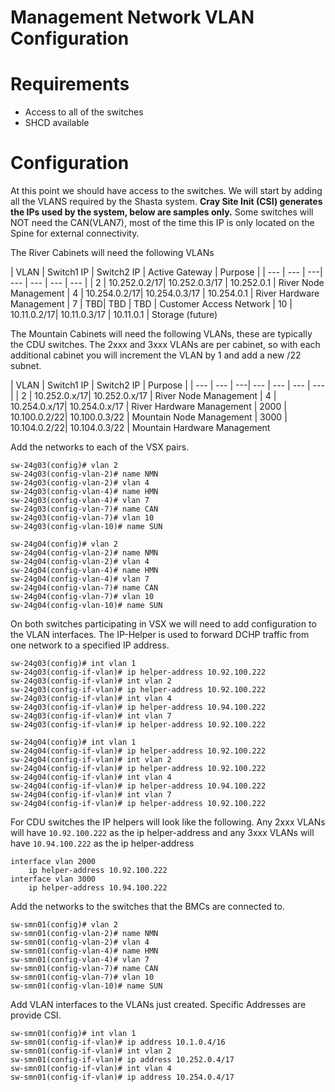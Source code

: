 # Management Network VLAN Configuration

# Requirements

- Access to all of the switches
- SHCD available

# Configuration

At this point we should have access to the switches.
We will start by adding all the VLANS required by the Shasta system.
**Cray Site Init (CSI) generates the IPs used by the system, below are samples only.**
Some switches will NOT need the CAN(VLAN7), most of the time this IP is only located on the Spine for external connectivity.

The River Cabinets will need the following VLANs

| VLAN | Switch1 IP | Switch2 IP	| Active Gateway | Purpose |
| --- | --- | ---| --- | --- | --- | --- |
| 2 | 10.252.0.2/17| 10.252.0.3/17 | 10.252.0.1 | River Node Management
| 4 | 10.254.0.2/17| 10.254.0.3/17 | 10.254.0.1 | River Hardware Management
| 7 | TBD| TBD | TBD | Customer Access Network
| 10 | 10.11.0.2/17| 10.11.0.3/17 | 10.11.0.1 | Storage (future)

The Mountain Cabinets will need the following VLANs, these are typically the CDU switches.
The 2xxx and 3xxx VLANs are per cabinet, so with each additional cabinet you will increment the VLAN by 1 and add a new /22 subnet.

| VLAN | Switch1 IP | Switch2 IP	| Purpose |
| --- | --- | ---| --- | --- | --- | --- |
| 2 | 10.252.0.x/17| 10.252.0.x/17 | River Node Management
| 4 | 10.254.0.x/17| 10.254.0.x/17 | River Hardware Management
| 2000 | 10.100.0.2/22| 10.100.0.3/22 | Mountain Node Management
| 3000 | 10.104.0.2/22| 10.104.0.3/22 | Mountain Hardware Management


Add the networks to each of the VSX pairs.
```
sw-24g03(config)# vlan 2
sw-24g03(config-vlan-2)# name NMN
sw-24g03(config-vlan-2)# vlan 4
sw-24g03(config-vlan-4)# name HMN
sw-24g03(config-vlan-4)# vlan 7 
sw-24g03(config-vlan-7)# name CAN
sw-24g03(config-vlan-7)# vlan 10
sw-24g03(config-vlan-10)# name SUN

sw-24g04(config)# vlan 2
sw-24g04(config-vlan-2)# name NMN
sw-24g04(config-vlan-2)# vlan 4
sw-24g04(config-vlan-4)# name HMN
sw-24g04(config-vlan-4)# vlan 7 
sw-24g04(config-vlan-7)# name CAN
sw-24g04(config-vlan-7)# vlan 10
sw-24g04(config-vlan-10)# name SUN
```
On both switches participating in VSX we will need to add configuration to the VLAN interfaces.
The IP-Helper is used to forward DCHP traffic from one network to a specified IP address.

```
sw-24g03(config)# int vlan 1
sw-24g03(config-if-vlan)# ip helper-address 10.92.100.222
sw-24g03(config-if-vlan)# int vlan 2
sw-24g03(config-if-vlan)# ip helper-address 10.92.100.222
sw-24g03(config-if-vlan)# int vlan 4
sw-24g03(config-if-vlan)# ip helper-address 10.94.100.222
sw-24g03(config-if-vlan)# int vlan 7
sw-24g03(config-if-vlan)# ip helper-address 10.92.100.222

sw-24g04(config)# int vlan 1
sw-24g04(config-if-vlan)# ip helper-address 10.92.100.222
sw-24g04(config-if-vlan)# int vlan 2
sw-24g04(config-if-vlan)# ip helper-address 10.92.100.222
sw-24g04(config-if-vlan)# int vlan 4
sw-24g04(config-if-vlan)# ip helper-address 10.94.100.222
sw-24g04(config-if-vlan)# int vlan 7
sw-24g04(config-if-vlan)# ip helper-address 10.92.100.222
```
For CDU switches the IP helpers will look like the following.
Any 2xxx VLANs will have ```10.92.100.222``` as the ip helper-address and any 3xxx VLANs will have ```10.94.100.222``` as the ip helper-address
```
interface vlan 2000
    ip helper-address 10.92.100.222
interface vlan 3000
    ip helper-address 10.94.100.222
```

Add the networks to the switches that the BMCs are connected to.

```
sw-smn01(config)# vlan 2
sw-smn01(config-vlan-2)# name NMN
sw-smn01(config-vlan-2)# vlan 4
sw-smn01(config-vlan-4)# name HMN
sw-smn01(config-vlan-4)# vlan 7 
sw-smn01(config-vlan-7)# name CAN
sw-smn01(config-vlan-7)# vlan 10
sw-smn01(config-vlan-10)# name SUN
```

Add VLAN interfaces to the VLANs just created.
Specific Addresses are provide CSI.

```
sw-smn01(config)# int vlan 1
sw-smn01(config-if-vlan)# ip address 10.1.0.4/16
sw-smn01(config-if-vlan)# int vlan 2
sw-smn01(config-if-vlan)# ip address 10.252.0.4/17
sw-smn01(config-if-vlan)# int vlan 4
sw-smn01(config-if-vlan)# ip address 10.254.0.4/17
```

